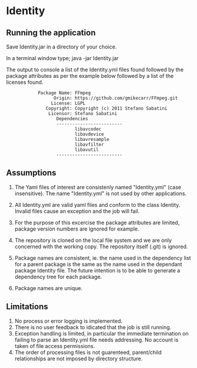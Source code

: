 # Identity
Running the application
---------------------
Save Identity.jar in a directory of your choice.

In a terminal window type;
        java -jar Identity.jar <Full path of working copy to be scanned>

The output to console a list of the Identity.yml files found followed by the package attributes as per the example below followed by a
list of the licenses found.

                Package Name: FFmpeg
                      Origin: https://github.com/gmikecarr/FFmpeg.git
                     License: LGPL
                   Copyright: Copyright (c) 2011 Stefano Sabatini
                    Licensor: Stefano Sabatini
                       Dependencies
                       -------------------------
                              libavcodec
                              libavdevice
                              libavresample
                              libavfilter
                              libavutil
                       -------------------------


Assumptions
----------
1) The Yaml files of interest are consistenly named "Identity.yml" (case insensitive). The name "Identity.yml" is not used by other applications.

2) All Identity.yml are valid yaml files and conform to the class Identity. Invalid files cause an exception and the job will fail.

3) For the purpose of this excercise the package attributes are limited, package version numbers are ignored for example.

4) The repository is cloned on the local file system and we are only concerned with the working copy. The repository itself (.git) is ignored.

5) Package names are consistent, ie. the name used in the dependency list for a parent package is the same as the name used in the dependant package Identity file. The future intention is to be able to generate a dependency tree for each package.

6) Package names are unique.  

Limitations
-----------
1) No process or error logging is implemented.
2) There is no user feedback to idicated that the job is still running.
3) Exception handling is limited, in particular the immediate termination on failing to parse an Identity.yml file needs addressing. No account is taken of file access permissions.
4) The order of processing files is not guarenteed, parent/child relationships are not imposed by directory structure.


